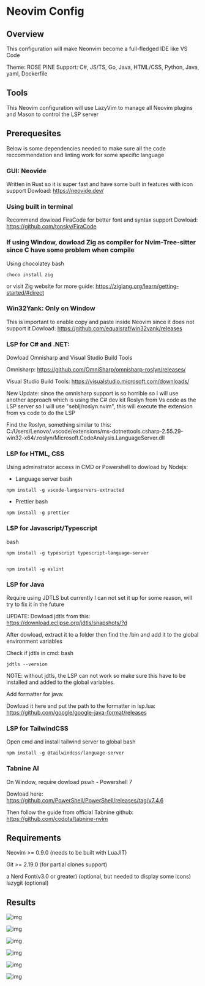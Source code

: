# Neovim Config

## Overview

This configuration will make Neonvim become a full-fledged IDE like VS Code

Theme: ROSE PINE
Support: C#, JS/TS, Go, Java, HTML/CSS, Python, Java, yaml, Dockerfile

## Tools

This Neovim configuration will use LazyVim to manage all Neovim plugins and Mason to control the LSP server

## Prerequesites

Below is some dependencies needed to make sure all the code reccommendation and linting work for some specific language

### GUI: Neovide

Written in Rust so it is super fast and have some built in features with icon support
Dowload: https://neovide.dev/

### Using built in terminal
Recommend dowload FiraCode for better font and syntax support
Dowload: https://github.com/tonsky/FiraCode

### If using Window, dowload Zig as compiler for Nvim-Tree-sitter since C have some problem when compile

Using chocolatey
bash

```
choco install zig
```

or visit Zig website for more guide: https://ziglang.org/learn/getting-started/#direct

### Win32Yank: Only on Window

This is important to enable copy and paste inside Neovim since it does not support it
Dowload: https://github.com/equalsraf/win32yank/releases

### LSP for C# and .NET:

Dowload Omnisharp and Visual Studio Build Tools

Omnisharp: https://github.com/OmniSharp/omnisharp-roslyn/releases/

Visual Studio Build Tools: https://visualstudio.microsoft.com/downloads/

New Update: since the omnisharp support is so horrible so I will use another approach which is using the C# dev kit Roslyn from Vs code as the LSP server so I will use "seblj/roslyn.nvim", this will execute the extension from vs code to do the LSP

Find the Roslyn, something similar to this: C:/Users/Lenovo/.vscode/extensions/ms-dotnettools.csharp-2.55.29-win32-x64/.roslyn/Microsoft.CodeAnalysis.LanguageServer.dll

### LSP for HTML, CSS

Using adminstrator access in CMD or Powershell to dowload by Nodejs:

- Language server
  bash

```
npm install -g vscode-langservers-extracted
```

- Prettier
  bash

```
npm install -g prettier
```

### LSP for Javascript/Typescript

bash

```
npm install -g typescript typescript-language-server


npm install -g eslint

```

### LSP for Java

Require using JDTLS but currently I can not set it up for some reason, will try to fix it in the future

UPDATE:
Dowload jdtls from this: https://download.eclipse.org/jdtls/snapshots/?d  

After dowload, extract it to a folder then find the /bin and add it to the global environment variables

Check if jdtls in cmd:
bash
```
jdtls --version
```
NOTE: without jdtls, the LSP can not work so make sure this have to be installed
and added to the global variables.

Add formatter for java:

Dowload it here and put the path to the formatter in lsp.lua:
https://github.com/google/google-java-format/releases


### LSP for TailwindCSS

Open cmd and install tailwind server to global
bash

```
npm install -g @tailwindcss/language-server
```

### Tabnine AI

On Window, require dowload pswh - Powershell 7

Dowload here: https://github.com/PowerShell/PowerShell/releases/tag/v7.4.6

Then follow the guide from official Tabnine github: https://github.com/codota/tabnine-nvim

## Requirements

Neovim >= 0.9.0 (needs to be built with LuaJIT)

Git >= 2.19.0 (for partial clones support)

a Nerd Font(v3.0 or greater) (optional, but needed to display some icons)
lazygit (optional)

## Results

![img](images/1.png)

![img](images/2.png)

![img](images/3.png)

![img](images/4.png)

![img](images/5.png)

![img](images/6.png)

